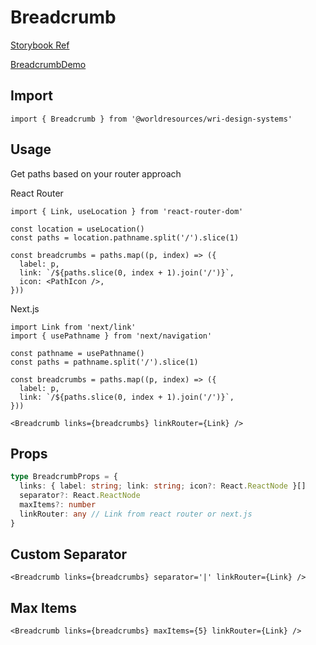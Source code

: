# Breadcrumb

[Storybook Ref](https://wri.github.io/wri-design-systems/?path=/docs/navigation-breadcrumb--docs)

[BreadcrumbDemo](https://github.com/wri/wri-design-systems/blob/main/src/components/Navigation/Breadcrumb/BreadcrumbDemo.tsx)

## Import

```tsx
import { Breadcrumb } from '@worldresources/wri-design-systems'
```

## Usage

Get paths based on your router approach

React Router

```tsx
import { Link, useLocation } from 'react-router-dom'

const location = useLocation()
const paths = location.pathname.split('/').slice(1)

const breadcrumbs = paths.map((p, index) => ({
  label: p,
  link: `/${paths.slice(0, index + 1).join('/')}`,
  icon: <PathIcon />,
}))
```

Next.js

```tsx
import Link from 'next/link'
import { usePathname } from 'next/navigation'

const pathname = usePathname()
const paths = pathname.split('/').slice(1)

const breadcrumbs = paths.map((p, index) => ({
  label: p,
  link: `/${paths.slice(0, index + 1).join('/')}`,
}))
```

```tsx
<Breadcrumb links={breadcrumbs} linkRouter={Link} />
```

## Props

```ts
type BreadcrumbProps = {
  links: { label: string; link: string; icon?: React.ReactNode }[]
  separator?: React.ReactNode
  maxItems?: number
  linkRouter: any // Link from react router or next.js
}
```

## Custom Separator

```tsx
<Breadcrumb links={breadcrumbs} separator='|' linkRouter={Link} />
```

## Max Items

```tsx
<Breadcrumb links={breadcrumbs} maxItems={5} linkRouter={Link} />
```
